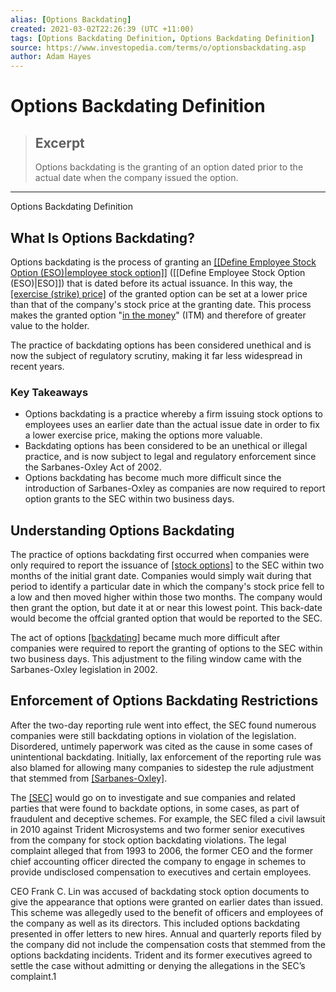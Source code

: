 ```yaml
---
alias: [Options Backdating]
created: 2021-03-02T22:26:39 (UTC +11:00)
tags: [Options Backdating Definition, Options Backdating Definition]
source: https://www.investopedia.com/terms/o/optionsbackdating.asp
author: Adam Hayes
---
```


# Options Backdating Definition

> ## Excerpt
> Options backdating is the granting of an option dated prior to the actual date when the company issued the option.

---

Options Backdating Definition
## What Is Options Backdating?

Options backdating is the process of granting an [[[Define Employee Stock Option (ESO)|employee stock option]]](https://www.investopedia.com/terms/e/eso.asp) ([[Define Employee Stock Option (ESO)|ESO]]) that is dated before its actual issuance. In this way, the [[exercise (strike) price]](https://www.investopedia.com/terms/e/exerciseprice.asp) of the granted option can be set at a lower price than that of the company's stock price at the granting date. This process makes the granted option "[in the money](https://www.investopedia.com/terms/i/inthemoney.asp)" (ITM) and therefore of greater value to the holder.

The practice of backdating options has been considered unethical and is now the subject of regulatory scrutiny, making it far less widespread in recent years.

### Key Takeaways

-   Options backdating is a practice whereby a firm issuing stock options to employees uses an earlier date than the actual issue date in order to fix a lower exercise price, making the options more valuable.
-   Backdating options has been considered to be an unethical or illegal practice, and is now subject to legal and regulatory enforcement since the Sarbanes-Oxley Act of 2002.
-   Options backdating has become much more difficult since the introduction of Sarbanes-Oxley as companies are now required to report option grants to the SEC within two business days.

## Understanding Options Backdating

The practice of options backdating first occurred when companies were only required to report the issuance of [[stock options]](https://www.investopedia.com/terms/s/stockoption.asp) to the SEC within two months of the initial grant date. Companies would simply wait during that period to identify a particular date in which the company's stock price fell to a low and then moved higher within those two months. The company would then grant the option, but date it at or near this lowest point. This back-date would become the offcial granted option that would be reported to the SEC.

The act of options [[backdating]](https://www.investopedia.com/terms/b/backdating.asp) became much more difficult after companies were required to report the granting of options to the SEC within two business days. This adjustment to the filing window came with the Sarbanes-Oxley legislation in 2002.

## Enforcement of Options Backdating Restrictions

After the two-day reporting rule went into effect, the SEC found numerous companies were still backdating options in violation of the legislation. Disordered, untimely paperwork was cited as the cause in some cases of unintentional backdating. Initially, lax enforcement of the reporting rule was also blamed for allowing many companies to sidestep the rule adjustment that stemmed from [[Sarbanes-Oxley]](https://www.investopedia.com/terms/s/sarbanesoxleyact.asp).

The [[SEC]](https://www.investopedia.com/terms/s/sec.asp) would go on to investigate and sue companies and related parties that were found to backdate options, in some cases, as part of fraudulent and deceptive schemes. For example, the SEC filed a civil lawsuit in 2010 against Trident Microsystems and two former senior executives from the company for stock option backdating violations. The legal complaint alleged that from 1993 to 2006, the former CEO and the former chief accounting officer directed the company to engage in schemes to provide undisclosed compensation to executives and certain employees.

CEO Frank C. Lin was accused of backdating stock option documents to give the appearance that options were granted on earlier dates than issued. This scheme was allegedly used to the benefit of officers and employees of the company as well as its directors. This included options backdating presented in offer letters to new hires. Annual and quarterly reports filed by the company did not include the compensation costs that stemmed from the options backdating incidents. Trident and its former executives agreed to settle the case without admitting or denying the allegations in the SEC’s complaint.1
